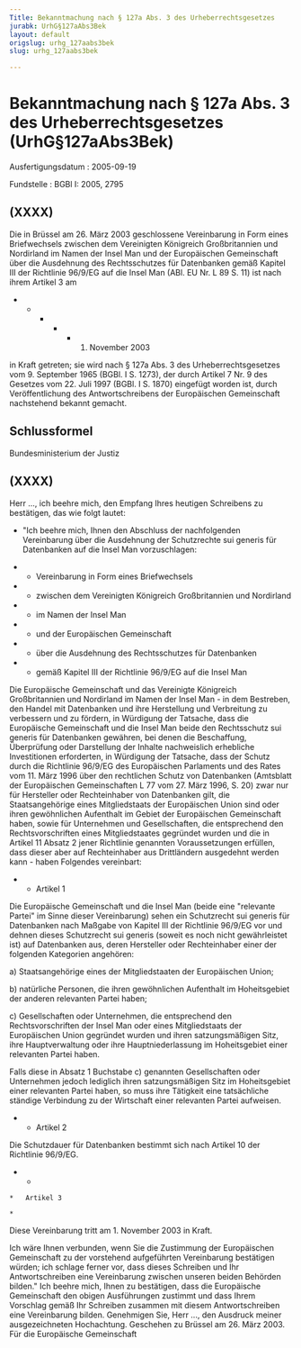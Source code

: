 ```yaml
---
Title: Bekanntmachung nach § 127a Abs. 3 des Urheberrechtsgesetzes
jurabk: UrhG§127aAbs3Bek
layout: default
origslug: urhg_127aabs3bek
slug: urhg_127aabs3bek

---
```


# Bekanntmachung nach § 127a Abs. 3 des Urheberrechtsgesetzes (UrhG§127aAbs3Bek)

Ausfertigungsdatum
:   2005-09-19

Fundstelle
:   BGBl I: 2005, 2795

## (XXXX)

Die in Brüssel am 26. März 2003 geschlossene Vereinbarung in Form
eines Briefwechsels zwischen dem Vereinigten Königreich Großbritannien
und Nordirland im Namen der Insel Man und der Europäischen
Gemeinschaft über die Ausdehnung des Rechtsschutzes für Datenbanken
gemäß Kapitel III der Richtlinie 96/9/EG auf die Insel Man (ABl. EU
Nr. L 89 S. 11) ist nach ihrem Artikel 3 am

*
    *
        *
            *
                *   1. November 2003















in Kraft getreten; sie wird nach § 127a Abs. 3 des
Urheberrechtsgesetzes vom 9. September 1965 (BGBl. I S. 1273), der
durch Artikel 7 Nr. 9 des Gesetzes vom 22. Juli 1997 (BGBl. I S. 1870)
eingefügt worden ist, durch Veröffentlichung des Antwortschreibens der
Europäischen Gemeinschaft nachstehend bekannt gemacht.

## Schlussformel

Bundesministerium der Justiz

## (XXXX)

Herr ...,
ich beehre mich, den Empfang Ihres heutigen Schreibens zu bestätigen,
das wie folgt lautet:

*   "Ich beehre mich, Ihnen den Abschluss der nachfolgenden Vereinbarung
    über die Ausdehnung der Schutzrechte sui generis für Datenbanken auf
    die Insel Man vorzuschlagen:




*    *   Vereinbarung in Form eines Briefwechsels


*    *   zwischen dem Vereinigten Königreich Großbritannien und Nordirland


*    *   im Namen der Insel Man


*    *   und der Europäischen Gemeinschaft


*    *   über die Ausdehnung des Rechtsschutzes für Datenbanken


*    *   gemäß Kapitel III der Richtlinie 96/9/EG auf die Insel Man



Die Europäische Gemeinschaft und das Vereinigte Königreich
Großbritannien und Nordirland im Namen der Insel Man -
in dem Bestreben, den Handel mit Datenbanken und ihre Herstellung und
Verbreitung zu verbessern und zu fördern,
in Würdigung der Tatsache, dass die Europäische Gemeinschaft und die
Insel Man beide den Rechtsschutz sui generis für Datenbanken gewähren,
bei denen die Beschaffung, Überprüfung oder Darstellung der Inhalte
nachweislich erhebliche Investitionen erforderten,
in Würdigung der Tatsache, dass der Schutz durch die Richtlinie
96/9/EG des Europäischen Parlaments und des Rates vom 11. März 1996
über den rechtlichen Schutz von Datenbanken (Amtsblatt der
Europäischen Gemeinschaften L 77 vom 27. März 1996, S. 20) zwar nur
für Hersteller oder Rechteinhaber von Datenbanken gilt, die
Staatsangehörige eines Mitgliedstaats der Europäischen Union sind oder
ihren gewöhnlichen Aufenthalt im Gebiet der Europäischen Gemeinschaft
haben, sowie für Unternehmen und Gesellschaften, die entsprechend den
Rechtsvorschriften eines Mitgliedstaates gegründet wurden und die in
Artikel 11 Absatz 2 jener Richtlinie genannten Voraussetzungen
erfüllen, dass dieser aber auf Rechteinhaber aus Drittländern
ausgedehnt werden kann -
haben Folgendes vereinbart:

*    *   Artikel 1



Die Europäische Gemeinschaft und die Insel Man (beide eine "relevante
Partei" im Sinne dieser Vereinbarung) sehen ein Schutzrecht sui
generis für Datenbanken nach Maßgabe von Kapitel III der Richtlinie
96/9/EG vor und dehnen dieses Schutzrecht sui generis (soweit es noch
nicht gewährleistet ist) auf Datenbanken aus, deren Hersteller oder
Rechteinhaber einer der folgenden Kategorien angehören:

a)  Staatsangehörige eines der Mitgliedstaaten der Europäischen Union;


b)  natürliche Personen, die ihren gewöhnlichen Aufenthalt im
    Hoheitsgebiet der anderen relevanten Partei haben;


c)  Gesellschaften oder Unternehmen, die entsprechend den
    Rechtsvorschriften der Insel Man oder eines Mitgliedstaats der
    Europäischen Union gegründet wurden und ihren satzungsmäßigen Sitz,
    ihre Hauptverwaltung oder ihre Hauptniederlassung im Hoheitsgebiet
    einer relevanten Partei haben.



Falls diese in Absatz 1 Buchstabe c) genannten Gesellschaften oder
Unternehmen jedoch lediglich ihren satzungsmäßigen Sitz im
Hoheitsgebiet einer relevanten Partei haben, so muss ihre Tätigkeit
eine tatsächliche ständige Verbindung zu der Wirtschaft einer
relevanten Partei aufweisen.

*    *   Artikel 2



Die Schutzdauer für Datenbanken bestimmt sich nach Artikel 10 der
Richtlinie 96/9/EG.

*    *
    *   Artikel 3

    *


   Diese Vereinbarung tritt am 1. November 2003 in Kraft.

Ich wäre Ihnen verbunden, wenn Sie die Zustimmung der Europäischen
Gemeinschaft zu der vorstehend aufgeführten Vereinbarung bestätigen
würden; ich schlage ferner vor, dass dieses Schreiben und Ihr
Antwortschreiben eine Vereinbarung zwischen unseren beiden Behörden
bilden."
Ich beehre mich, Ihnen zu bestätigen, dass die Europäische
Gemeinschaft den obigen Ausführungen zustimmt und dass Ihrem Vorschlag
gemäß Ihr Schreiben zusammen mit diesem Antwortschreiben eine
Vereinbarung bilden.
Genehmigen Sie, Herr ..., den Ausdruck meiner ausgezeichneten
Hochachtung.
Geschehen zu Brüssel am 26. März 2003.
Für die Europäische Gemeinschaft

